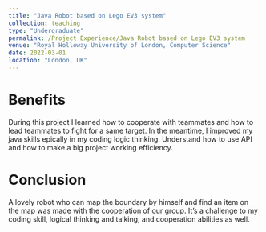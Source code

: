 ```yaml
---
title: "Java Robot based on Lego EV3 system"
collection: teaching
type: "Undergraduate"
permalink: /Project Experience/Java Robot based on Lego EV3 system
venue: "Royal Holloway University of London, Computer Science"
date: 2022-03-01
location: "London, UK"
---
```



Benefits
======
During this project I learned how to cooperate with teammates and how to lead teammates to fight for a same target. In the meantime, I improved my java skills epically in my coding logic thinking. Understand how to use API
and how to make a big project working efficiency.


Conclusion
======
A lovely robot who can map the boundary by himself and find an item on
the map was made with the cooperation of our group. It’s a challenge to my coding skill, logical thinking and talking, and cooperation abilities as well.


